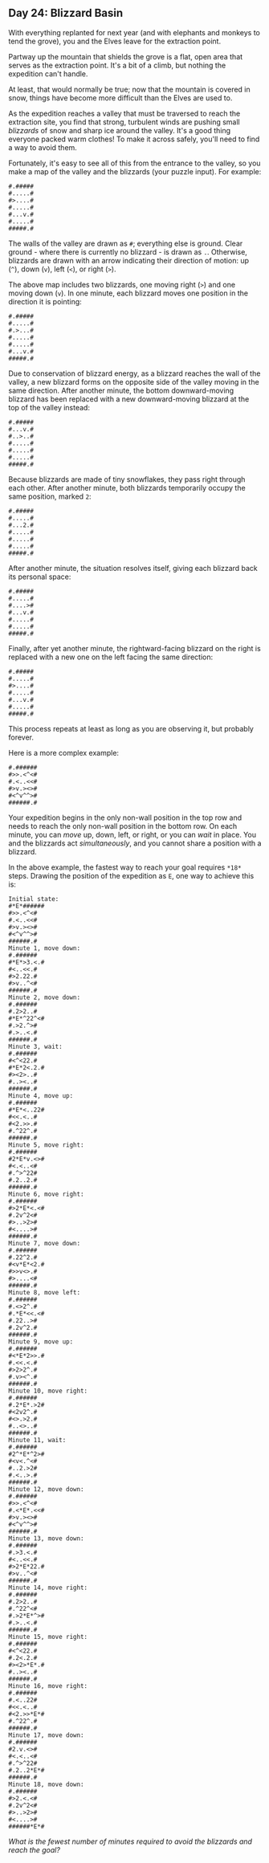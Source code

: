 Day 24: Blizzard Basin
----------------------

With everything replanted for next year (and with elephants and monkeys to tend the grove), you and the Elves leave for the extraction point.


Partway up the mountain that shields the grove is a flat, open area that serves as the extraction point. It's a bit of a climb, but nothing the expedition can't handle.


At least, that would normally be true; now that the mountain is covered in snow, things have become more difficult than the Elves are used to.


As the expedition reaches a valley that must be traversed to reach the extraction site, you find that strong, turbulent winds are pushing small *blizzards* of snow and sharp ice around the valley. It's a good thing everyone packed warm clothes! To make it across safely, you'll need to find a way to avoid them.


Fortunately, it's easy to see all of this from the entrance to the valley, so you make a map of the valley and the blizzards (your puzzle input). For example:



```
#.#####
#.....#
#>....#
#.....#
#...v.#
#.....#
#####.#

```

The walls of the valley are drawn as `#`; everything else is ground. Clear ground - where there is currently no blizzard - is drawn as `.`. Otherwise, blizzards are drawn with an arrow indicating their direction of motion: up (`^`), down (`v`), left (`<`), or right (`>`).


The above map includes two blizzards, one moving right (`>`) and one moving down (`v`). In one minute, each blizzard moves one position in the direction it is pointing:



```
#.#####
#.....#
#.>...#
#.....#
#.....#
#...v.#
#####.#

```

Due to conservation of blizzard energy, as a blizzard reaches the wall of the valley, a new blizzard forms on the opposite side of the valley moving in the same direction. After another minute, the bottom downward-moving blizzard has been replaced with a new downward-moving blizzard at the top of the valley instead:



```
#.#####
#...v.#
#..>..#
#.....#
#.....#
#.....#
#####.#

```

Because blizzards are made of tiny snowflakes, they pass right through each other. After another minute, both blizzards temporarily occupy the same position, marked `2`:



```
#.#####
#.....#
#...2.#
#.....#
#.....#
#.....#
#####.#

```

After another minute, the situation resolves itself, giving each blizzard back its personal space:



```
#.#####
#.....#
#....>#
#...v.#
#.....#
#.....#
#####.#

```

Finally, after yet another minute, the rightward-facing blizzard on the right is replaced with a new one on the left facing the same direction:



```
#.#####
#.....#
#>....#
#.....#
#...v.#
#.....#
#####.#

```

This process repeats at least as long as you are observing it, but probably forever.


Here is a more complex example:



```
#.######
#>>.<^<#
#.<..<<#
#>v.><>#
#<^v^^>#
######.#

```

Your expedition begins in the only non-wall position in the top row and needs to reach the only non-wall position in the bottom row. On each minute, you can *move* up, down, left, or right, or you can *wait* in place. You and the blizzards act *simultaneously*, and you cannot share a position with a blizzard.


In the above example, the fastest way to reach your goal requires `*18*` steps. Drawing the position of the expedition as `E`, one way to achieve this is:



```
Initial state:
#*E*######
#>>.<^<#
#.<..<<#
#>v.><>#
#<^v^^>#
######.#
Minute 1, move down:
#.######
#*E*>3.<.#
#<..<<.#
#>2.22.#
#>v..^<#
######.#
Minute 2, move down:
#.######
#.2>2..#
#*E*^22^<#
#.>2.^>#
#.>..<.#
######.#
Minute 3, wait:
#.######
#<^<22.#
#*E*2<.2.#
#><2>..#
#..><..#
######.#
Minute 4, move up:
#.######
#*E*<..22#
#<<.<..#
#<2.>>.#
#.^22^.#
######.#
Minute 5, move right:
#.######
#2*E*v.<>#
#<.<..<#
#.^>^22#
#.2..2.#
######.#
Minute 6, move right:
#.######
#>2*E*<.<#
#.2v^2<#
#>..>2>#
#<....>#
######.#
Minute 7, move down:
#.######
#.22^2.#
#<v*E*<2.#
#>>v<>.#
#>....<#
######.#
Minute 8, move left:
#.######
#.<>2^.#
#.*E*<<.<#
#.22..>#
#.2v^2.#
######.#
Minute 9, move up:
#.######
#<*E*2>>.#
#.<<.<.#
#>2>2^.#
#.v><^.#
######.#
Minute 10, move right:
#.######
#.2*E*.>2#
#<2v2^.#
#<>.>2.#
#..<>..#
######.#
Minute 11, wait:
#.######
#2^*E*^2>#
#<v<.^<#
#..2.>2#
#.<..>.#
######.#
Minute 12, move down:
#.######
#>>.<^<#
#.<*E*.<<#
#>v.><>#
#<^v^^>#
######.#
Minute 13, move down:
#.######
#.>3.<.#
#<..<<.#
#>2*E*22.#
#>v..^<#
######.#
Minute 14, move right:
#.######
#.2>2..#
#.^22^<#
#.>2*E*^>#
#.>..<.#
######.#
Minute 15, move right:
#.######
#<^<22.#
#.2<.2.#
#><2>*E*.#
#..><..#
######.#
Minute 16, move right:
#.######
#.<..22#
#<<.<..#
#<2.>>*E*#
#.^22^.#
######.#
Minute 17, move down:
#.######
#2.v.<>#
#<.<..<#
#.^>^22#
#.2..2*E*#
######.#
Minute 18, move down:
#.######
#>2.<.<#
#.2v^2<#
#>..>2>#
#<....>#
######*E*#

```

*What is the fewest number of minutes required to avoid the blizzards and reach the goal?*


